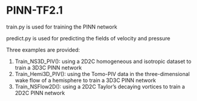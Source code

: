 # PINN-TF2.1
train.py is used for training the PINN network

predict.py is used for predicting the fields of velocity and pressure

Three examples are provided:
1. Train_NS3D_PIV(): using a 2D2C homogeneous and isotropic dataset to train a 3D3C PINN network
2. Train_Hemi3D_PIV(): using the Tomo-PIV data in the three-dimensional wake flow of a hemisphere to train a 3D3C PINN network
3. Train_NSFlow2D(): using a 2D2C Taylor’s decaying vortices to train a 2D2C PINN network
